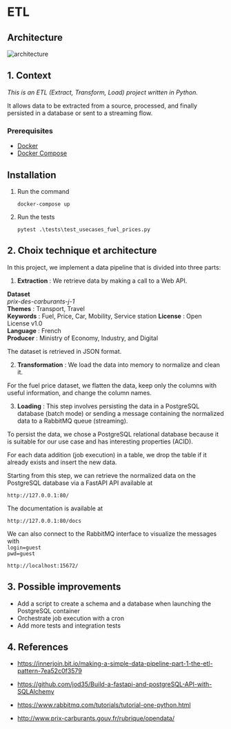 #  ETL  

## Architecture
![architecture](https://i.imgur.com/Kn2j3IC.jpg)

## 1. Context
*This is an ETL (Extract, Transform, Load) project written in Python.*

It allows data to be extracted from a source, processed, and finally persisted in a database or sent to a streaming flow.


### Prerequisites
- [Docker](https://docs.docker.com/get-docker/)
- [Docker Compose](https://docs.docker.com/compose/)

## Installation

1. Run the command
   ```
   docker-compose up
   ```

2. Run the tests

   ```
   pytest .\tests\test_usecases_fuel_prices.py
   ```  


##  2. Choix technique et architecture

In this project, we implement a data pipeline that is divided into three parts:
1. **Extraction** : We retrieve data by making a call to a Web API.

**Dataset**   
*prix-des-carburants-j-1*  
**Themes** : Transport, Travel  
**Keywords** : Fuel, Price, Car, Mobility, Service station 
**License** : Open License v1.0  
**Language** : French  
**Producer** : Ministry of Economy, Industry, and Digital

The dataset is retrieved in JSON format.

2. **Transformation** : We load the data into memory to normalize and clean it.

For the fuel price dataset, we flatten the data, keep only the columns with useful information, and change the column names.

3. **Loading** : This step involves persisting the data in a PostgreSQL database (batch mode) or sending a message containing the normalized data to a RabbitMQ queue (streaming).

To persist the data, we chose a PostgreSQL relational database because it is suitable for our use case and has interesting properties (ACID).

For each data addition (job execution) in a table, we drop the table if it already exists and insert the new data.

Starting from this step, we can retrieve the normalized data on the PostgreSQL database via a FastAPI API available at
```
http://127.0.0.1:80/
```   
The documentation is available at
```   
http://127.0.0.1:80/docs  
```   
We can also connect to the RabbitMQ interface to visualize the messages with   
`login=guest`  
`pwd=guest`  
```     
http://localhost:15672/
```   


## 3. Possible improvements

- Add a script to create a schema and a database when launching the PostgreSQL container
- Orchestrate job execution with a cron
- Add more tests and integration tests

## 4. References

* https://innerjoin.bit.io/making-a-simple-data-pipeline-part-1-the-etl-pattern-7ea52c0f3579

* https://github.com/jod35/Build-a-fastapi-and-postgreSQL-API-with-SQLAlchemy

* https://www.rabbitmq.com/tutorials/tutorial-one-python.html

* http://www.prix-carburants.gouv.fr/rubrique/opendata/
